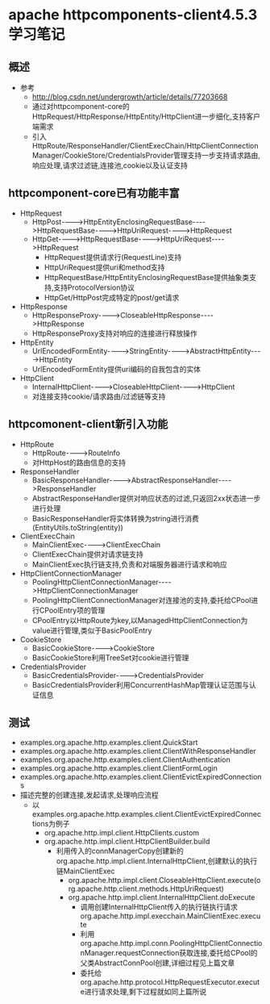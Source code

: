 # apache  httpcomponents-client4.5.3 学习笔记
## 概述
- 参考
  - http://blog.csdn.net/undergrowth/article/details/77203668
  - 通过对httpcomponent-core的HttpRequest/HttpResponse/HttpEntity/HttpClient进一步细化,支持客户端需求
  - 引入HttpRoute/ResponseHandler/ClientExecChain/HttpClientConnectionManager/CookieStore/CredentialsProvider管理支持一步支持请求路由,响应处理,请求过滤链,连接池,cookie以及认证支持
## httpcomponent-core已有功能丰富
- HttpRequest
  - HttpPost---->HttpEntityEnclosingRequestBase---->HttpRequestBase---->HttpUriRequest---->HttpRequest
  - HttpGet---->HttpRequestBase---->HttpUriRequest---->HttpRequest
    - HttpRequest提供请求行(RequestLine)支持
    - HttpUriRequest提供uri和method支持
    - HttpRequestBase/HttpEntityEnclosingRequestBase提供抽象类支持,支持ProtocolVersion协议
    - HttpGet/HttpPost完成特定的post/get请求
- HttpResponse
  - HttpResponseProxy---->CloseableHttpResponse---->HttpResponse
  - HttpResponseProxy支持对响应的连接进行释放操作
- HttpEntity
  - UrlEncodedFormEntity---->StringEntity---->AbstractHttpEntity---->HttpEntity
  - UrlEncodedFormEntity提供uri编码的自我包含的实体
- HttpClient
  - InternalHttpClient---->CloseableHttpClient---->HttpClient
  - 对连接支持cookie/请求路由/过滤链等支持
## httpcomonent-client新引入功能
- HttpRoute
  - HttpRoute---->RouteInfo
  - 对HttpHost的路由信息的支持
- ResponseHandler
  - BasicResponseHandler---->AbstractResponseHandler---->ResponseHandler
  - AbstractResponseHandler提供对响应状态的过滤,只返回2xx状态进一步进行处理
  - BasicResponseHandler将实体转换为string进行消费(EntityUtils.toString(entity))
- ClientExecChain
  - MainClientExec---->ClientExecChain
  - ClientExecChain提供对请求链支持
  - MainClientExec执行链支持,负责和对端服务器进行请求和响应
- HttpClientConnectionManager
  - PoolingHttpClientConnectionManager---->HttpClientConnectionManager
  - PoolingHttpClientConnectionManager对连接池的支持,委托给CPool进行CPoolEntry项的管理
  - CPoolEntry以HttpRoute为key,以ManagedHttpClientConnection为value进行管理,类似于BasicPoolEntry
- CookieStore
  - BasicCookieStore---->CookieStore
  - BasicCookieStore利用TreeSet对cookie进行管理
- CredentialsProvider
  - BasicCredentialsProvider---->CredentialsProvider
  - BasicCredentialsProvider利用ConcurrentHashMap管理认证范围与认证信息
## 测试
- examples.org.apache.http.examples.client.QuickStart
- examples.org.apache.http.examples.client.ClientWithResponseHandler
- examples.org.apache.http.examples.client.ClientAuthentication
- examples.org.apache.http.examples.client.ClientFormLogin
- examples.org.apache.http.examples.client.ClientEvictExpiredConnections
- 描述完整的创建连接,发起请求,处理响应流程
  - 以examples.org.apache.http.examples.client.ClientEvictExpiredConnections为例子
    - org.apache.http.impl.client.HttpClients.custom
    - org.apache.http.impl.client.HttpClientBuilder.build
      - 利用传入的connManagerCopy创建新的org.apache.http.impl.client.InternalHttpClient,创建默认的执行链MainClientExec
        - org.apache.http.impl.client.CloseableHttpClient.execute(org.apache.http.client.methods.HttpUriRequest)
        - org.apache.http.impl.client.InternalHttpClient.doExecute
          - 调用创建InternalHttpClient传入的执行链执行请求org.apache.http.impl.execchain.MainClientExec.execute
          - 利用org.apache.http.impl.conn.PoolingHttpClientConnectionManager.requestConnection获取连接,委托给CPool的父类AbstractConnPool创建,详细过程见上篇文章
           - 委托给org.apache.http.protocol.HttpRequestExecutor.execute进行请求处理,剩下过程就如同上篇所说